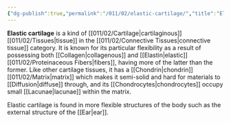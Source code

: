 ```yaml
---
{"dg-publish":true,"permalink":"/011/02/elastic-cartilage/","title":"Elastic Cartilage","tags":["BIOL422"],"noteIcon":"fallback","created":"2024-09-26T13:45:04.081-07:00","updated":"2024-09-26T15:17:37.277-07:00"}
---
```


**Elastic cartilage** is a kind of [[011/02/Cartilage\|cartilaginous]] [[011/02/Tissues\|tissue]] in the [[011/02/Connective Tissues\|connective tissue]] category. It is known for its particular flexibility as a result of possessing both [[Collagen\|collagenous]] and [[Elastin\|elastic]] [[011/02/Proteinaceous Fibers\|fibers]], having more of the latter than the former. Like other cartilage tissues, it has a [[Chondrin\|chondrin]] [[011/02/Matrix\|matrix]] which makes it semi-solid and hard for materials to [[Diffusion\|diffuse]] through, and its [[Chondrocytes\|chondrocytes]] occupy small [[Lacunae\|lacunae]] within the matrix.

Elastic cartilage is found in more flexible structures of the body such as the external structure of the [[Ear\|ear]].